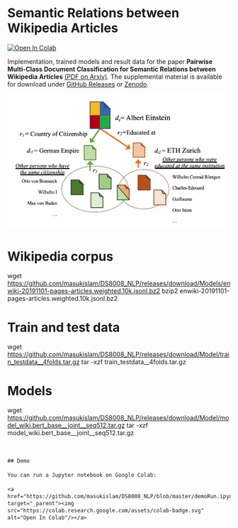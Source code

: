 # Semantic Relations between Wikipedia Articles

<a href="https://colab.research.google.com/github/masukislam/DS8008_NLP/blob/master/demoRun.ipynb" target="_parent"><img src="https://colab.research.google.com/assets/colab-badge.svg" alt="Open In Colab"/></a>


Implementation, trained models and result data for the paper **Pairwise Multi-Class Document Classification for Semantic Relations between Wikipedia Articles** [(PDF on Arxiv)](https://arxiv.org/abs/2003.09881). 
The supplemental material is available for download under [GitHub Releases](https://github.com/masukislam/DS8008_NLP/Releases) or [Zenodo](https://doi.org/10.5281/zenodo.3713183).

![Wikipedia Relations](https://github.com/masukislam/DS8008_NLP/raw/master/wikipedia_example.png)



# Wikipedia corpus
wget https://github.com/masukislam/DS8008_NLP/releases/download/Models/enwiki-20191101-pages-articles.weighted.10k.jsonl.bz2
bzip2 enwiki-20191101-pages-articles.weighted.10k.jsonl.bz2

# Train and test data
wget https://github.com/masukislam/DS8008_NLP/releases/download/Model/train_testdata__4folds.tar.gz
tar -xzf train_testdata__4folds.tar.gz

# Models
wget https://github.com/masukislam/DS8008_NLP/releases/download/Model/model_wiki.bert_base__joint__seq512.tar.gz
tar -xzf model_wiki.bert_base__joint__seq512.tar.gz
```


## Demo

You can run a Jupyter notebook on Google Colab:

<a href="https://github.com/masukislam/DS8008_NLP/blob/master/demoRun.ipynb" target="_parent"><img src="https://colab.research.google.com/assets/colab-badge.svg" alt="Open In Colab"/></a>

